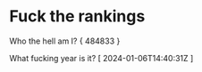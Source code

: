# Fuck the rankings

Who the hell am I?
{ 484833 }

What fucking year is it?
[ 2024-01-06T14:40:31Z ]
